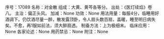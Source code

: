 序号：17089
名称：对金散
组成：大黄、黄芩各等分。
出处：《医灯续焰》卷八。
主治：偏正头风。
加减：None
功效：None
用法用量：每服4分，临睡用好酒调下。仍饮酒尽量一醉，散发露顶卧，令人扇头数百扇，盖暖，睡至明日病失矣。不愈，再1服如前法，须大醉扇透。
制备方法：上为极细末。
临床应用：None
各家论述：None
用药禁忌：None
附注：None
